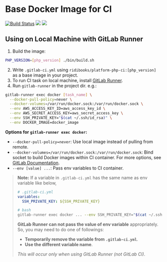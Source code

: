 # Base Docker Image for CI

[![Build Status](https://travis-ci.org/ridibooks-docker/platform-php-ci.svg?branch=master)](https://travis-ci.org/ridibooks-docker/platform-php-ci)
[![](https://images.microbadger.com/badges/version/ridibooks/platform-php-ci.svg)](http://microbadger.com/images/ridibooks/platform-php-ci "Get your own version badge on microbadger.com")
[![](https://images.microbadger.com/badges/image/ridibooks/platform-php-ci.svg)](http://microbadger.com/images/ridibooks/platform-php-ci "Get your own version badge on microbadger.com")

## Using on Local Machine with GitLab Runner
1. Build the image:
```bash
PHP_VERSION=[php_version] ./bin/build.sh
```
2. Write `.gitlab-ci.yml` using `ridibooks/platform-php-ci:[php_version]` as a base image in your project.
3. To run CI task on local machine, install [GitLab Runner](https://docs.gitlab.com/runner/install).
4. Run `gitlab-runner` in the project dir. e.g.:
```bash
gitlab-runner exec docker [task_name] \
  --docker-pull-policy=never \
  --docker-volumes=/var/run/docker.sock:/var/run/docker.sock \
  --env AWS_ACCESS_KEY_ID=aws_access_key_id \
  --env AWS_SECRET_ACCESS_KEY=aws_secret_access_key \
  --env SSH_PRIVATE_KEY="$(cat ~/.ssh/id_rsa)" \
  --env DOCKER_IMAGE=docker_image
```
**Options for `gitlab-runner exec docker`:**
- `--docker-pull-policy=never`: Use local image instead of pulling from remote.
- `--docker-volumes=/var/run/docker.sock:/var/run/docker.sock`: Bind socket to build Docker images within CI container. For more options, see [GitLab Documentation](https://docs.gitlab.com/ee/ci/docker/using_docker_build.html).
- `--env [value] ...`: Pass env variables to CI container.
> **Note:**
> If a variable in `.gitlab-ci.yml` has the same name as env variable like below,
> ```yml
> # .gitlab-ci.yml
> variables:
>   SSH_PRIVATE_KEY: ${SSH_PRIVATE_KEY}
> ```
> ```bash
> # bash
> gitlab-runner exec docker ... --env SSH_PRIVATE_KEY="$(cat ~/.ssh/id_rsa)"
> ```
> **GitLab Runner can not pass the value of env variable** appropriately.
> So, you may need to do one of followings:
> - **Temporarily remove the variable from `.gitlab-ci.yml`**.
> - **Use the different variable name**.
>
> *This will occur only when using GitLab Runner (not GitLab CI)*.
